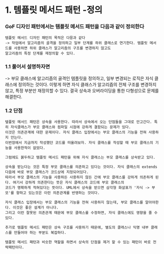 # 1. 템플릿 메서드 패턴 -정의
### GoF 디자인 패턴에서는 템플릿 메서드 패턴을 다음과 같이 정의한다
```text
템플릿 메서드 디자인 패턴의 목적은 다믕과 같다
-> 작업에서 알고리즘의 골격을 정의하고 일부 단계를 하위 클래스로 연기한다. 템플릿 메서드를 사용하면 하위 클래스가 알고리즘의 구조를 변경하지 않고도
알고리즘의 특정 단계를 재정의할 수 있다.
```
### 1.1 풀어서 설명하자면
-> 부모 클래스에 알고리즘의 골격인 템플릿을 정의하고, 일부 변경되는 로직은 자식 클래스에 정의하는 것이다.
이렇게 하면 자식 클래스가 알고리즘의 전체 구조를 변경하지 않고, 특정 부분만 재정의할 수 있다.
결국 상속과 오버라이딩을 통한 다형성으로 문제를 해결한다.

### 1.2 단점
```text
텦플릿 메서드 패턴은 상속을 사용한다. 따라서 상속에서 오는 단점들을 그대로 안고간다. 특히 자식클래스가 부모 클래스와 컴파일 시점에 강하게 결함되는 문제가 있다.
이것은 의존관계에 대한 문제이다. 자식 클래스 입장에서는 부모 클래스의 기능을 전혀 사용하지 안는다.
이번장에서 지금까지 작성했던 코드를 떠올려보자. 자식 클래스를 작성할 때 부모 클래스의 기능을 사용한적이 없었다.

그럼에도 붉두하고 템플릿 메서드 패턴을 위해 자식 클래스는 부모 클래스를 상속받고 있다.

상속을 받는다는 것은 특정 부모 클래스를 의존하고 있다는 것이다. 자식 클래스의 extends 다음에 바로 부모 클래스가 코드상에 지정되어있다.
따라서 부모 클래스의 기능을 사용하든 사용하지 않든 간에 부모 클래스를 강하게 의존하게 된다. 여기서 강하게 의존한다는 뜻은 자식 클래스의 코드에 부모 클래스의
코드가 명확하게 적혀있다는 뜻이다. UML에서 상속을 받으면 삼각형 화살표가 '자식 -> 부모'를 향하고 있는것은 이런 의존관계를 반영하는 것이다.

자식 클래스 입장에서는 부모 클래스의 기능을 전혀 사용하지 않는데, 부모 클래스를 알아야한다. 이것은 좋은 설계가 아니다.
그리고 이런 잘못된 의존관계 때문에 부모 클래스를 수정하면, 자식 클래스에도 영향을 줄 수 있다.

추가로 템플릿 메서드 패턴은 상속 구조를 사용하기 때문에, 별도의 클래스나 익명 내부 클래스를 만들어야 하는 부분도 복잡하다.

템플릿 메서드 패턴과 비슷한 역할을 하면서 상속의 단점을 제거 할 수 있는 패턴이 바로 전략패턴이다.
```
